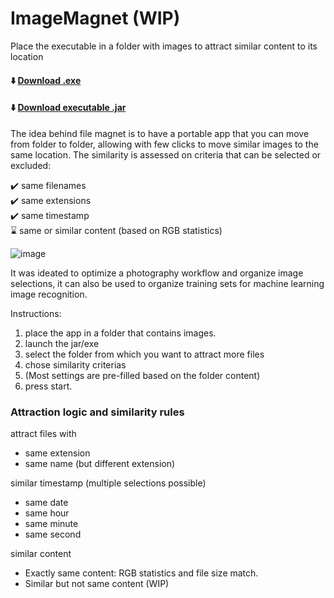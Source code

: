 # ImageMagnet (WIP)
Place the executable in a folder with images to attract similar content to its location

#### ⬇️  [Download .exe](https://github.com/Kerbonaut-TS/ImageMagnet/releases/download/v0.92/ImageMagnet.exe) <br>
#### ⬇️  [Download executable .jar](https://github.com/Kerbonaut-TS/ImageMagnet/releases/download/v0.92/ImageMagnet.jar)

The idea behind file magnet is to have a portable app that you can move from folder to folder, allowing with few clicks to move similar images to the same location.
The similarity is assessed on criteria that can be selected or excluded: 

✔️ same filenames <br>
✔️ same extensions  <br>
✔️ same timestamp <br>
⌛  same or similar content (based on RGB statistics) <br>


![image](https://github.com/user-attachments/assets/8e815d61-bb9d-4649-b07c-5ca0a517bdbe)


It was ideated to optimize a photography workflow and organize image selections,  it can also be used to organize training sets 
for machine learning image recognition.



Instructions: 

1. place the app in a folder that contains images.
2. launch the jar/exe 
4. select the folder from which you want to attract more files
3. chose similarity criterias 
4. (Most settings are pre-filled based on the folder content) 
5. press start.


### Attraction logic and similarity rules

attract files with 

- same extension
- same name (but different extension)


similar timestamp (multiple selections possible)
- same date 
- same hour 
- same minute
- same second

similar content
- Exactly same content: RGB statistics and file size match. 
- Similar but not same  content (WIP)

